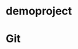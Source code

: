 # demoproject
<html>
  <head>
    <title>This is my first git </title>
    </head>
  <body>
    <h1>Git<h1>
  </body>
</html>

